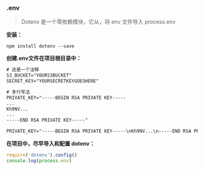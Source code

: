 ### .env

> Dotenv 是一个零依赖模块，它从，将 env 文件导入 process.env

**安装：**

```
npm install dotenv --save
```

**创建.env文件在项目根目录中：**

```txt
# 这是一个注释
S3_BUCKET="YOURS3BUCKET"
SECRET_KEY="YOURSECRETKEYGOESHERE"

# 多行写法
PRIVATE_KEY="-----BEGIN RSA PRIVATE KEY-----
...
Kh9NV...
...
-----END RSA PRIVATE KEY-----"

PRIVATE_KEY="-----BEGIN RSA PRIVATE KEY-----\nKh9NV...\n-----END RSA PRIVATE KEY-----\n"
```

**在项目中，尽早导入和配置 dotenv：**

```js
require('dotenv').config()
console.log(process.env)
```


